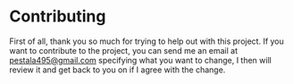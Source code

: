 # Contributing

First of all, thank you so much for trying to help out with this project. If you want to contribute to the project, you can send me an email at pestala495@gmail.com specifying what you want to change, I then will review it and get back to you on if I agree with the change. 
